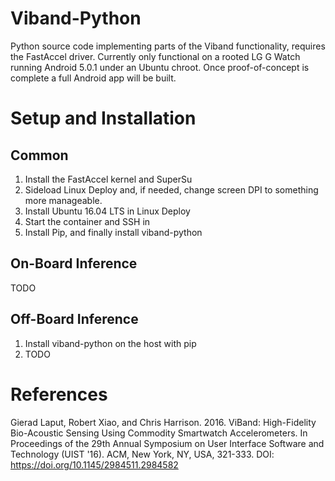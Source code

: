 # Viband-Python
Python source code implementing parts of the Viband functionality, requires the FastAccel driver. Currently only functional on a rooted LG G Watch running Android 5.0.1 under an Ubuntu chroot. Once proof-of-concept is complete a full Android app will be built.

# Setup and Installation

## Common
  1. Install the FastAccel kernel and SuperSu
  2. Sideload Linux Deploy and, if needed, change screen DPI to something more manageable.
  3. Install Ubuntu 16.04 LTS in Linux Deploy
  4. Start the container and SSH in
  5. Install Pip, and finally install viband-python

## On-Board Inference
  TODO
  
## Off-Board Inference
  1. Install viband-python on the host with pip
  2. TODO

# References
Gierad Laput, Robert Xiao, and Chris Harrison. 2016. ViBand: High-Fidelity Bio-Acoustic Sensing Using Commodity Smartwatch Accelerometers. In Proceedings of the 29th Annual Symposium on User Interface Software and Technology (UIST '16). ACM, New York, NY, USA, 321-333. DOI: https://doi.org/10.1145/2984511.2984582
